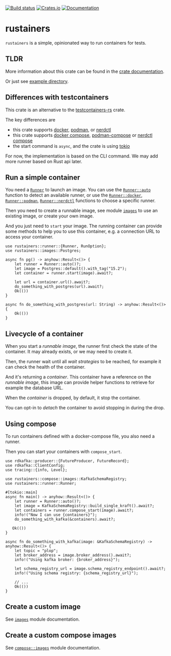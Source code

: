 [![Build status](https://github.com/wefoxplatform/rustainers/actions/workflows/ci.yml/badge.svg?branch=main)](https://github.com/wefoxplatform/rustainers/actions/workflows/ci.yml)
[![Crates.io](https://img.shields.io/crates/v/rustainers)](https://crates.io/crates/rustainers)
[![Documentation](https://docs.rs/rustainers/badge.svg)](https://docs.rs/rustainers)

# rustainers

`rustainers` is a simple, opinionated way to run containers for tests.

## TLDR

More information about this crate can be found in the [crate documentation][docs].

Or just see [example directory][examples].

## Differences with testcontainers

This crate is an alternative to the [testcontainers-rs] crate.

The key differences are

- this crate supports [docker], [podman], or [nerdctl]
- this crate supports [docker compose], [podman-compose] or [nerdctl compose]
- the start command is `async`, and the crate is using [tokio]

For now, the implementation is based on the CLI command. 
We may add more runner based on Rust api later.

## Run a simple container

You need a [`Runner`](crate::runner::Runner) to launch an image.
You can use the [`Runner::auto`](crate::runner::Runner::auto) function to detect an available runner,
or use the [`Runner::docker`](crate::runner::Runner::docker), [`Runner::podman`](crate::runner::Runner::podman),
[`Runner::nerdctl`](crate::runner::Runner::nerdctl) functions to choose a specific runner.

Then you need to create a runnable image, see module [`images`](crate::images) to use an existing image,
or create your own image.

And you just need to `start` your image. The running container can provide some methods
to help you to use this container, e.g. a connection URL to access your container.

```rust, no_run
use rustainers::runner::{Runner, RunOption};
use rustainers::images::Postgres;

async fn pg() -> anyhow::Result<()> {
    let runner = Runner::auto()?;
    let image = Postgres::default().with_tag("15.2");
    let container = runner.start(image).await?;

    let url = container.url().await?;
    do_something_with_postgres(url).await?;
    Ok(())
}

async fn do_something_with_postgres(url: String) -> anyhow::Result<()> { 
    Ok(())
}
```

## Livecycle of a container

When you start a _runnable image_, the runner first check the state of the container.
It may already exists, or we may need to create it.

Then, the runner wait until all _wait strategies_ to be reached,
for example it can check the health of the container.

And it's returning a _container_.
This container have a reference on the _runnable image_,
this image can provide helper functions to retrieve for example the database URL.

When the _container_ is dropped, by default, it stop the container.

You can opt-in to _detach_ the container to avoid stopping in during the drop.

## Using compose

To run containers defined with a docker-compose file, you also need a runner.

Then you can start your containers with `compose_start`.

```rust, no_run
use rdkafka::producer::{FutureProducer, FutureRecord};
use rdkafka::ClientConfig;
use tracing::{info, Level};

use rustainers::compose::images::KafkaSchemaRegistry;
use rustainers::runner::Runner;

#[tokio::main]
async fn main() -> anyhow::Result<()> {
    let runner = Runner::auto()?;
    let image = KafkaSchemaRegistry::build_single_kraft().await?;
    let containers = runner.compose_start(image).await?;
    info!("Now I can use {containers}");
    do_something_with_kafka(&containers).await?;

   Ok(())
}

async fn do_something_with_kafka(image: &KafkaSchemaRegistry) -> anyhow::Result<()> {
    let topic = "plop";
    let broker_address = image.broker_address().await?;
    info!("Using kafka broker: {broker_address}");

    let schema_registry_url = image.schema_registry_endpoint().await?;
    info!("Using schema registry: {schema_registry_url}");

    // ...
    Ok(())
}
```

## Create a custom image

See [`images`](crate::images) module documentation.


## Create a custom compose images

See [`compose::images`](crate::compose::images) module documentation.

[docker]: https://docs.docker.com/engine/reference/commandline/cli/
[docker compose]: https://docs.docker.com/compose/reference/
[podman]: https://docs.podman.io/en/latest/Commands.html
[podman-compose]: https://github.com/containers/podman-compose
[nerdctl]: https://github.com/containerd/nerdctl
[nerdctl compose]: https://github.com/containerd/nerdctl/blob/main/docs/compose.md
[tokio]: https://tokio.rs/
[testcontainers-rs]: https://github.com/testcontainers/testcontainers-rs
[docs]: https://docs.rs/rustainers
[examples]: https://github.com/wefoxplatform/rustainers/tree/main/rustainers/examples
